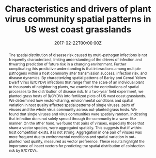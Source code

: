---
abstract: The spatial distribution of disease risk caused by multi-pathogen infections is not frequently characterized, limiting understanding of the drivers of infection and thwarting prediction of future risk in a changing environment. Further complicating this predictive understanding is that interactions among multiple pathogens within a host commonly alter transmission success, infection risk, and disease dynamics. By characterizing spatial patterns of Barley and Cereal Yellow Dwarf Virus (B/CYDV) infections that range from the scale of an individual plant to thousands of neighboring plants, we examined the contributions of spatial processes to the distribution of disease risk. In a two-year field experiment, we planted grass hosts of B/CYDVs into fertilized plots of US west coast grasslands. We determined how vector-sharing, environmental conditions and spatial variation in host quality affected spatial patterns of single viruses, pairs of viruses and the whole virus community across out-planted grass hosts. We found that single viruses and virus communities were spatially random, indicating that infection does not solely spread through the community in a wave-like manner. On the other hand, we found that pairs of viruses, especially those that share a vector species, were aggregated spatially. This suggests that if within-host competition exists, it is not strong. Aggregation in one pair of viruses was more frequent due to environmental conditions and spatial variation in out-planted host quality, measured as vector preference. These results highlight the importance of insect vectors for predicting the spatial distribution of coinfection risk by B/CYDVs.
authors:
- admin
- Elizabeth T. Borer
- Charles E. Mitchell
- Alison G. Power
- Eric W. Seabloom
date: "2017-02-22T00:00:00Z"
doi: "10.1111/oik.04178"
featured: false
image:
  caption:
  focal_point: ""
  preview_only: false
projects:
- fertilizers-microbes
publication: '*Oikos, 126*(9)'
publication_short: ""
publication_types:
- "2"
publishDate: "2017-02-22T00:00:00Z"
slides:
summary:
tags:
- fertilizers-microbes
title: Characteristics and drivers of plant virus community spatial patterns in US west coast grasslands
url_code: ""
url_dataset: https://doi.org/10.5061/dryad.22dt8
url_pdf: ""
url_poster: ""
url_project: ""
url_slides: ""
url_source: ""
url_video: ""
---